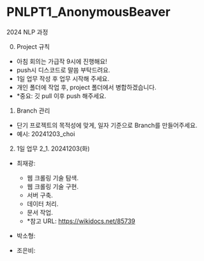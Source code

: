 # PNLPT1_AnonymousBeaver

2024 NLP 과정

0. Project 규칙

- 아침 회의는 가급작 9시에 진행해요!
- push시 디스코드로 말씀 부탁드려요.
- 1일 업무 작성 후 업무 시작해 주세요.
- 개인 폴더에 작업 후, project 폴더에서 병합하겠습니다.
- \*중요: 깃 pull 이후 push 해주세요.

1. Branch 관리

- 단기 프로젝트의 목적성에 맞게, 일자 기준으로 Branch를 만들어주세요.
- 예시: 20241203_choi

2. 1일 업무
   2_1. 20241203(화)

- 최재광:

  - 웹 크롤링 기술 탐색.
  - 웹 크롤링 기술 구현.
  - 서버 구축.
  - 데이터 처리.
  - 문서 작업.
  - \*참고 URL: https://wikidocs.net/85739

- 박소형:
- 조은비:
